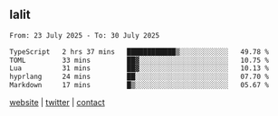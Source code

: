 ## lalit

<!--START_SECTION:waka-->

```txt
From: 23 July 2025 - To: 30 July 2025

TypeScript   2 hrs 37 mins   ████████████▒░░░░░░░░░░░░   49.78 %
TOML         33 mins         ██▓░░░░░░░░░░░░░░░░░░░░░░   10.75 %
Lua          31 mins         ██▓░░░░░░░░░░░░░░░░░░░░░░   10.13 %
hyprlang     24 mins         ██░░░░░░░░░░░░░░░░░░░░░░░   07.70 %
Markdown     17 mins         █▒░░░░░░░░░░░░░░░░░░░░░░░   05.67 %
```

<!--END_SECTION:waka-->

[website](https://lalit.sh) | [twitter](https://x.com/@lalitcodes) | [contact](https://lalit.sh/contact)
